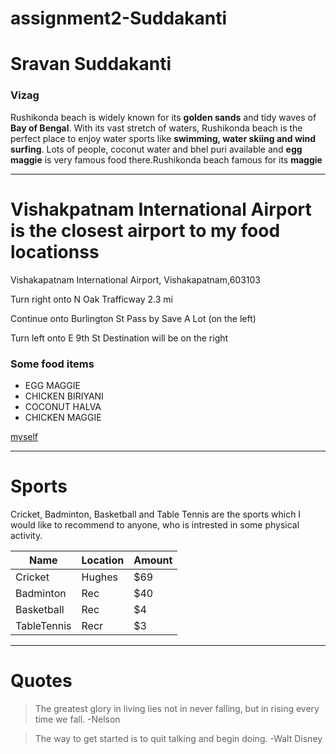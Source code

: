 # assignment2-Suddakanti
# Sravan Suddakanti
### Vizag
Rushikonda beach is widely known for its **golden sands** and tidy waves of **Bay of Bengal**. With its vast stretch of waters, Rushikonda beach is the perfect place to enjoy water sports like **swimming, water skiing and wind surfing**. Lots of people, coconut water and bhel puri available and **egg maggie** is very famous food there.Rushikonda beach famous for its **maggie**

--------------------------------------------------------------------------

# Vishakpatnam International Airport is the closest airport to my food locationss

Vishakapatnam International Airport,
Vishakapatnam,603103

Turn right onto N Oak Trafficway
2.3 mi

Continue onto Burlington St
 Pass by Save A Lot (on the left)

Turn left onto E 9th St
Destination will be on the right

 ### Some food items

* EGG MAGGIE
* CHICKEN BIRIYANI
* COCONUT HALVA
* CHICKEN MAGGIE

[myself](https://github.com/Sravan46/assignment2-Suddankanti/blob/bf592cb9aca583311ff98f8a62e7a20d78efcaa7/AboutMe.md)

-----------------------------------------------

# Sports

Cricket, Badminton, Basketball and Table Tennis are the sports which I would like to recommend to anyone, who is intrested in some physical activity.

|  Name       |  Location   | Amount|
|-------------|-------------|-------|
|  Cricket    | Hughes      |  $69  |
|  Badminton  | Rec         |  $40  |
|  Basketball | Rec         |  $4   |
|TableTennis  |  Recr       |  $3   |

----------------------------------------------------

# Quotes

> The greatest glory in living lies not in never falling, but in rising every time we fall. -Nelson

> The way to get started is to quit talking and begin doing. -Walt Disney

